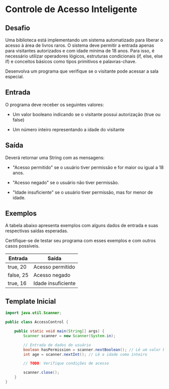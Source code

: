 # Controle de Acesso Inteligente

## Desafio

Uma biblioteca está implementando um sistema automatizado para liberar o acesso à área de livros raros. O sistema deve permitir a entrada apenas para visitantes autorizados e com idade mínima de 18 anos. Para isso, é necessário utilizar operadores lógicos, estruturas condicionais (if, else, else if) e conceitos básicos como tipos primitivos e palavras-chave. 

Desenvolva um programa que verifique se o visitante pode acessar a sala especial.

## Entrada

O programa deve receber os seguintes valores:

* Um valor booleano indicando se o visitante possui autorização (true ou false)

* Um número inteiro representando a idade do visitante

## Saída

Deverá retornar uma String com as mensagens:

* "Acesso permitido" se o usuário tiver permissão e for maior ou igual a 18 anos.

* "Acesso negado" se o usuário não tiver permissão.

* "Idade insuficiente" se o usuário tiver permissão, mas for menor de idade.

## Exemplos

A tabela abaixo apresenta exemplos com alguns dados de entrada e suas respectivas saídas esperadas. 

Certifique-se de testar seu programa com esses exemplos e com outros casos possíveis.

| Entrada | Saída                |
| ------- | -------------------- |
| true, 20 | Acesso permitido    |
| false, 25 | Acesso negado      |
| true, 16	| Idade insuficiente |

## Template Inicial

```java
import java.util.Scanner;

public class AccessControl {

    public static void main(String[] args) {
        Scanner scanner = new Scanner(System.in);

        // Entrada de dados do usuário
        boolean hasPermission = scanner.nextBoolean(); // Lê um valor booleano (true ou false)
        int age = scanner.nextInt(); // Lê a idade como inteiro

        // TODO: Verifique condições de acesso

        scanner.close();
    }
}
```

